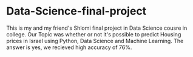 # Data-Science-final-project
This is my and my friend's Shlomi final project in Data Science cousre in college. Our Topic was whether or not it's possible to predict Housing prices in Israel using Python, Data Science and Machine Learning. The answer is yes, we recieved high accuracy of 76%.
